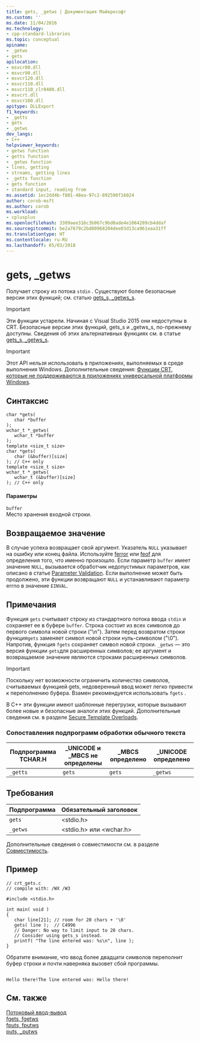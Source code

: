 ```yaml
---
title: gets, _getws | Документация Майкрософт
ms.custom: ''
ms.date: 11/04/2016
ms.technology:
- cpp-standard-libraries
ms.topic: conceptual
apiname:
- _getws
- gets
apilocation:
- msvcr80.dll
- msvcr90.dll
- msvcr120.dll
- msvcr110.dll
- msvcr110_clr0400.dll
- msvcrt.dll
- msvcr100.dll
apitype: DLLExport
f1_keywords:
- _getts
- gets
- _getws
dev_langs:
- C++
helpviewer_keywords:
- getws function
- getts function
- _getws function
- lines, getting
- streams, getting lines
- _getts function
- gets function
- standard input, reading from
ms.assetid: 1ec2dd4b-f801-48ea-97c2-892590f16024
author: corob-msft
ms.author: corob
ms.workload:
- cplusplus
ms.openlocfilehash: 3309aee316c3b067c9bd0ade4e1064289cb4ddaf
ms.sourcegitcommit: be2a7679c2bd80968204dee03d13ca961eaa31ff
ms.translationtype: HT
ms.contentlocale: ru-RU
ms.lasthandoff: 05/03/2018
---
```

# <a name="gets-getws"></a>gets, _getws
Получает строку из потока `stdin` . Существуют более безопасные версии этих функций; см. статью [gets_s, _getws_s](../c-runtime-library/reference/gets-s-getws-s.md).  
  
> [!IMPORTANT]
>  Эти функции устарели. Начиная с Visual Studio 2015 они недоступны в CRT. Безопасные версии этих функций, gets_s и _getws_s, по-прежнему доступны. Сведения об этих альтернативных функциях см. в статье [gets_s, _getws_s](../c-runtime-library/reference/gets-s-getws-s.md).  
  
> [!IMPORTANT]
>  Этот API нельзя использовать в приложениях, выполняемых в среде выполнения Windows. Дополнительные сведения: [Функции CRT, которые не поддерживаются в приложениях универсальной платформы Windows](../cppcx/crt-functions-not-supported-in-universal-windows-platform-apps.md).  
  
## <a name="syntax"></a>Синтаксис  
  
```  
char *gets(   
   char *buffer   
);  
wchar_t *_getws(   
   wchar_t *buffer   
);  
template <size_t size>  
char *gets(   
   char (&buffer)[size]  
); // C++ only  
template <size_t size>  
wchar_t *_getws(   
   wchar_t (&buffer)[size]  
); // C++ only  
```  
  
#### <a name="parameters"></a>Параметры  
 `buffer`  
 Место хранения входной строки.  
  
## <a name="return-value"></a>Возвращаемое значение  
 В случае успеха возвращает свой аргумент. Указатель `NULL` указывает на ошибку или конец файла. Используйте [ferror](../c-runtime-library/reference/ferror.md) или [feof](../c-runtime-library/reference/feof.md) для определения того, что именно произошло. Если параметр `buffer` имеет значение `NULL`, вызывается обработчик недопустимых параметров, как описано в статье [Parameter Validation](../c-runtime-library/parameter-validation.md). Если выполнение может быть продолжено, эти функции возвращают `NULL` и устанавливают параметр errno в значение `EINVAL`.  
  
## <a name="remarks"></a>Примечания  
 Функция `gets` считывает строку из стандартного потока ввода `stdin` и сохраняет ее в буфере `buffer`. Строка состоит из всех символов до первого символа новой строки ("\n"). Затем перед возвратом строки функция`gets` заменяет символ новой строки нуль-символом ("\0"). Напротив, функция `fgets` сохраняет символ новой строки. `_getws` — это версия функции `gets`для расширенных символов; ее аргумент и возвращаемое значение являются строками расширенных символов.  
  
> [!IMPORTANT]
>  Поскольку нет возможности ограничить количество символов, считываемых функцией gets, недоверенный ввод может легко привести к переполнению буфера. Взамен рекомендуется использовать `fgets` .  
  
 В C++ эти функции имеют шаблонные перегрузки, которые вызывают более новые и безопасные аналоги этих функций. Дополнительные сведения см. в разделе [Secure Template Overloads](../c-runtime-library/secure-template-overloads.md).  
  
### <a name="generic-text-routine-mappings"></a>Сопоставления подпрограмм обработки обычного текста  
  
|Подпрограмма TCHAR.H|_UNICODE и _MBCS не определены|_MBCS определено|_UNICODE определено|  
|---------------------|------------------------------------|--------------------|-----------------------|  
|`_getts`|`gets`|`gets`|`_getws`|  
  
## <a name="requirements"></a>Требования  
  
|Подпрограмма|Обязательный заголовок|  
|-------------|---------------------|  
|`gets`|\<stdio.h>|  
|`_getws`|\<stdio.h> или \<wchar.h>|  
  
 Дополнительные сведения о совместимости см. в разделе [Совместимость](../c-runtime-library/compatibility.md).  
  
## <a name="example"></a>Пример  
  
```  
// crt_gets.c  
// compile with: /WX /W3  
  
#include <stdio.h>  
  
int main( void )  
{  
   char line[21]; // room for 20 chars + '\0'  
   gets( line );  // C4996  
   // Danger: No way to limit input to 20 chars.  
   // Consider using gets_s instead.  
   printf( "The line entered was: %s\n", line );  
}  
```  
  
 Обратите внимание, что ввод более двадцати символов переполнит буфер строки и почти наверняка вызовет сбой программы.  
  
```Output  
  
Hello there!The line entered was: Hello there!  
```  
  
## <a name="see-also"></a>См. также  
 [Потоковый ввод-вывод](../c-runtime-library/stream-i-o.md)   
 [fgets, fgetws](../c-runtime-library/reference/fgets-fgetws.md)   
 [fputs, fputws](../c-runtime-library/reference/fputs-fputws.md)   
 [puts, _putws](../c-runtime-library/reference/puts-putws.md)